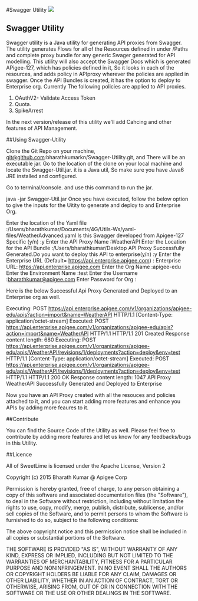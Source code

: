 #Swagger Utility
![](http://www.mikestowe.com/wp-content/uploads/2014/05/swagger.png)
## Swagger Utility
Swagger utility is a Java utility for generating API proxies from Swagger. The utility generates Flows for all of the Resources defined in under /Paths and complete proxy bundle for any generic Swager generated for API modelling. 
This utility will also accept the Swagger Docs which is generated APigee-127, which has policies defined in it, So it looks in each of the resources, and adds policy in APIproxy wherever the policies are applied in swagger.
Once the API Bundles is created, it has the option to deploy to Enterprise  org.
Currently The following policies are applied to API proxies.
1. OAuthV2- Validate Access Token
2. Quota.
3. SpikeArrest

In the next version/release of this utility we'll add Cahcing and other features of API Management.

##Using Swagger-Utility

Clone the Git Repo on your machine, git@github.com:bharathkumarkn/Swagger-Utility.git, and There will be an executable jar.
Go to the location of the clone on your local machine and locate the Swagger-Util.jar.
it is a Java util, So make sure you have Java6 JRE installed and configured.

Go to terminal/console. and use this command to run the jar.

java -jar Swagger-Util.jar
Once you have executed, follow the below option to give the inputs for the Uitity to generate and deploy to and Enterprise Org.

Enter the location of the Yaml file :/Users/bharathkumar/Documents/4G/Utils-Ws/yaml-files/WeatherAdvanced.yaml
Is this Swagger developed from Apigee-127 Specific (y/n) :y
Enter the API Proxy Name :WeatherAPI
Enter the Location for the API Bundle :/Users/bharathkumar/Desktop
API Proxy Successfully Generated.Do you want to deploy this API to enterprise(y/n) :y
Enter the Enterprise URL (Default= https://api.enterprise.apigee.com) :
Enterprise URL: https://api.enterprise.apigee.com
Enter the Org Name :apigee-edu
Enter the Environment Name :test
Enter the Username :bharathkumar@apigee.com
Enter Password for Org :

Here is the below Successful Api Proxy Generated and Deployed to an Enterprise org as well.

Executing: POST https://api.enterprise.apigee.com/v1/organizations/apigee-edu/apis?action=import&name=WeatherAPI HTTP/1.1
[Content-Type: application/octet-stream]
Executed: POST https://api.enterprise.apigee.com/v1/organizations/apigee-edu/apis?action=import&name=WeatherAPI HTTP/1.1
HTTP/1.1 201 Created
Response content length: 680
Executing: POST https://api.enterprise.apigee.com/v1/organizations/apigee-edu/apis/WeatherAPI/revisions/1/deployments?action=deploy&env=test HTTP/1.1
[Content-Type: application/octet-stream]
Executed: POST https://api.enterprise.apigee.com/v1/organizations/apigee-edu/apis/WeatherAPI/revisions/1/deployments?action=deploy&env=test HTTP/1.1
HTTP/1.1 200 OK
Response content length: 1047
API Proxy WeatherAPI Successfully Generated and Deployed to Enterprise


Now you have an API Proxy created with all the resouces and policies attached to it, and you can start adding more features and enhance you APIs by adding more feaures to it.

##Contribute

You can find the Source Code of the Utility as well. Please feel free to contribute by adding more features and let us know for any feedbacks/bugs in this Utility.


##Licence

All of SweetLime is licensed under the Apache License, Version 2

Copyright (c) 2015 Bharath Kumar @ Apigee Corp 

Permission is hereby granted, free of charge, to any person obtaining a copy of this software and associated documentation files (the "Software"), to deal in the Software without restriction, including without limitation the rights to use, copy, modify, merge, publish, distribute, sublicense, and/or sell copies of the Software, and to permit persons to whom the Software is furnished to do so, subject to the following conditions:

The above copyright notice and this permission notice shall be included in all copies or substantial portions of the Software.

THE SOFTWARE IS PROVIDED "AS IS", WITHOUT WARRANTY OF ANY KIND, EXPRESS OR IMPLIED, INCLUDING BUT NOT LIMITED TO THE WARRANTIES OF MERCHANTABILITY, FITNESS FOR A PARTICULAR PURPOSE AND NONINFRINGEMENT. IN NO EVENT SHALL THE AUTHORS OR COPYRIGHT HOLDERS BE LIABLE FOR ANY CLAIM, DAMAGES OR OTHER LIABILITY, WHETHER IN AN ACTION OF CONTRACT, TORT OR OTHERWISE, ARISING FROM, OUT OF OR IN CONNECTION WITH THE SOFTWARE OR THE USE OR OTHER DEALINGS IN THE SOFTWARE.


  [1]: https://github.com/bharathkumarkn/Swagger-Utility
